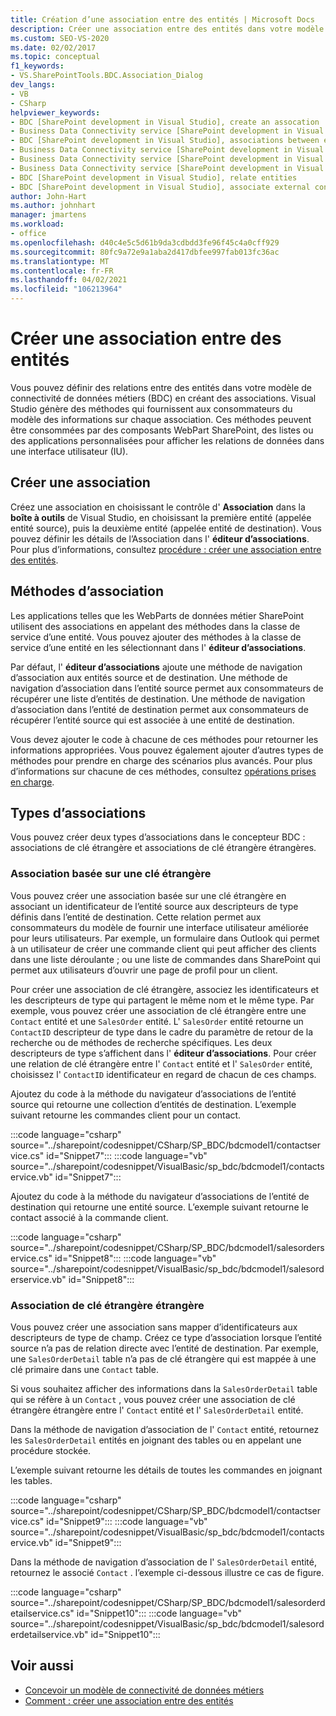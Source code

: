 ```yaml
---
title: Création d’une association entre des entités | Microsoft Docs
description: Créer une association entre des entités dans votre modèle de connectivité de données métiers (BDC). En savoir plus sur les méthodes d’association et les types d’associations.
ms.custom: SEO-VS-2020
ms.date: 02/02/2017
ms.topic: conceptual
f1_keywords:
- VS.SharePointTools.BDC.Association_Dialog
dev_langs:
- VB
- CSharp
helpviewer_keywords:
- BDC [SharePoint development in Visual Studio], create an assocation
- Business Data Connectivity service [SharePoint development in Visual Studio], associations between entities
- BDC [SharePoint development in Visual Studio], associations between entities
- Business Data Connectivity service [SharePoint development in Visual Studio], create an assocation
- Business Data Connectivity service [SharePoint development in Visual Studio], associate external content types
- Business Data Connectivity service [SharePoint development in Visual Studio], relate entities
- BDC [SharePoint development in Visual Studio], relate entities
- BDC [SharePoint development in Visual Studio], associate external content types
author: John-Hart
ms.author: johnhart
manager: jmartens
ms.workload:
- office
ms.openlocfilehash: d40c4e5c5d61b9da3cdbdd3fe96f45c4a0cff929
ms.sourcegitcommit: 80fc9a72e9a1aba2d417dbfee997fab013fc36ac
ms.translationtype: MT
ms.contentlocale: fr-FR
ms.lasthandoff: 04/02/2021
ms.locfileid: "106213964"
---
```

# <a name="create-an-association-between-entities"></a>Créer une association entre des entités
  Vous pouvez définir des relations entre des entités dans votre modèle de connectivité de données métiers (BDC) en créant des associations. Visual Studio génère des méthodes qui fournissent aux consommateurs du modèle des informations sur chaque association. Ces méthodes peuvent être consommées par des composants WebPart SharePoint, des listes ou des applications personnalisées pour afficher les relations de données dans une interface utilisateur (IU).

## <a name="create-an-association"></a>Créer une association
 Créez une association en choisissant le contrôle d' **Association** dans la **boîte à outils** de Visual Studio, en choisissant la première entité (appelée entité source), puis la deuxième entité (appelée entité de destination). Vous pouvez définir les détails de l’Association dans l' **éditeur d’associations**. Pour plus d’informations, consultez [procédure : créer une association entre des entités](../sharepoint/how-to-create-an-association-between-entities.md).

## <a name="association-methods"></a>Méthodes d’association
 Les applications telles que les WebParts de données métier SharePoint utilisent des associations en appelant des méthodes dans la classe de service d’une entité. Vous pouvez ajouter des méthodes à la classe de service d’une entité en les sélectionnant dans l' **éditeur d’associations**.

 Par défaut, l' **éditeur d’associations** ajoute une méthode de navigation d’association aux entités source et de destination. Une méthode de navigation d’association dans l’entité source permet aux consommateurs de récupérer une liste d’entités de destination. Une méthode de navigation d’association dans l’entité de destination permet aux consommateurs de récupérer l’entité source qui est associée à une entité de destination.

 Vous devez ajouter le code à chacune de ces méthodes pour retourner les informations appropriées. Vous pouvez également ajouter d’autres types de méthodes pour prendre en charge des scénarios plus avancés. Pour plus d’informations sur chacune de ces méthodes, consultez [opérations prises en charge](/previous-versions/office/developer/sharepoint-2010/ee557363(v=office.14)).

## <a name="types-of-associations"></a>Types d’associations
 Vous pouvez créer deux types d’associations dans le concepteur BDC : associations de clé étrangère et associations de clé étrangère étrangères.

### <a name="foreign-key-based-association"></a>Association basée sur une clé étrangère
 Vous pouvez créer une association basée sur une clé étrangère en associant un identificateur de l’entité source aux descripteurs de type définis dans l’entité de destination. Cette relation permet aux consommateurs du modèle de fournir une interface utilisateur améliorée pour leurs utilisateurs. Par exemple, un formulaire dans Outlook qui permet à un utilisateur de créer une commande client qui peut afficher des clients dans une liste déroulante ; ou une liste de commandes dans SharePoint qui permet aux utilisateurs d’ouvrir une page de profil pour un client.

 Pour créer une association de clé étrangère, associez les identificateurs et les descripteurs de type qui partagent le même nom et le même type. Par exemple, vous pouvez créer une association de clé étrangère entre une `Contact` entité et une `SalesOrder` entité. L' `SalesOrder` entité retourne un `ContactID` descripteur de type dans le cadre du paramètre de retour de la recherche ou de méthodes de recherche spécifiques. Les deux descripteurs de type s’affichent dans l' **éditeur d’associations**. Pour créer une relation de clé étrangère entre l' `Contact` entité et l' `SalesOrder` entité, choisissez l' `ContactID` identificateur en regard de chacun de ces champs.

 Ajoutez du code à la méthode du navigateur d’associations de l’entité source qui retourne une collection d’entités de destination. L’exemple suivant retourne les commandes client pour un contact.

 :::code language="csharp" source="../sharepoint/codesnippet/CSharp/SP_BDC/bdcmodel1/contactservice.cs" id="Snippet7":::
 :::code language="vb" source="../sharepoint/codesnippet/VisualBasic/sp_bdc/bdcmodel1/contactservice.vb" id="Snippet7":::

 Ajoutez du code à la méthode du navigateur d’associations de l’entité de destination qui retourne une entité source. L’exemple suivant retourne le contact associé à la commande client.

 :::code language="csharp" source="../sharepoint/codesnippet/CSharp/SP_BDC/bdcmodel1/salesorderservice.cs" id="Snippet8":::
 :::code language="vb" source="../sharepoint/codesnippet/VisualBasic/sp_bdc/bdcmodel1/salesorderservice.vb" id="Snippet8":::

### <a name="foreign-keyless-association"></a>Association de clé étrangère étrangère
 Vous pouvez créer une association sans mapper d’identificateurs aux descripteurs de type de champ. Créez ce type d’association lorsque l’entité source n’a pas de relation directe avec l’entité de destination. Par exemple, une `SalesOrderDetail` table n’a pas de clé étrangère qui est mappée à une clé primaire dans une `Contact` table.

 Si vous souhaitez afficher des informations dans la `SalesOrderDetail` table qui se réfère à un `Contact` , vous pouvez créer une association de clé étrangère étrangère entre l' `Contact` entité et l' `SalesOrderDetail` entité.

 Dans la méthode de navigation d’association de l' `Contact` entité, retournez les `SalesOrderDetail` entités en joignant des tables ou en appelant une procédure stockée.

 L’exemple suivant retourne les détails de toutes les commandes en joignant les tables.

 :::code language="csharp" source="../sharepoint/codesnippet/CSharp/SP_BDC/bdcmodel1/contactservice.cs" id="Snippet9":::
 :::code language="vb" source="../sharepoint/codesnippet/VisualBasic/sp_bdc/bdcmodel1/contactservice.vb" id="Snippet9":::

 Dans la méthode de navigation d’association de l' `SalesOrderDetail` entité, retournez le associé `Contact` . l’exemple ci-dessous illustre ce cas de figure.
                                                                            
 :::code language="csharp" source="../sharepoint/codesnippet/CSharp/SP_BDC/bdcmodel1/salesorderdetailservice.cs" id="Snippet10":::
 :::code language="vb" source="../sharepoint/codesnippet/VisualBasic/sp_bdc/bdcmodel1/salesorderdetailservice.vb" id="Snippet10":::

## <a name="see-also"></a>Voir aussi
- [Concevoir un modèle de connectivité de données métiers](../sharepoint/designing-a-business-data-connectivity-model.md)
- [Comment : créer une association entre des entités](../sharepoint/how-to-create-an-association-between-entities.md)
